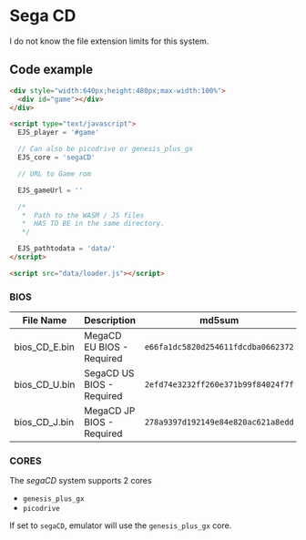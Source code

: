 # Sega CD

I do not know the file extension limits for this system.

## Code example

```html
<div style="width:640px;height:480px;max-width:100%">
  <div id="game"></div>
</div>

<script type="text/javascript">
  EJS_player = '#game'

  // Can also be picodrive or genesis_plus_gx
  EJS_core = 'segaCD'

  // URL to Game rom

  EJS_gameUrl = ''

  /*
   *  Path to the WASM / JS files
   *  HAS TO BE in the same directory.
   */

  EJS_pathtodata = 'data/'
</script>

<script src="data/loader.js"></script>
```

### BIOS

| File Name     | Description               | md5sum                             |
| ------------- | ------------------------- | ---------------------------------- |
| bios_CD_E.bin | MegaCD EU BIOS - Required | `e66fa1dc5820d254611fdcdba0662372` |
| bios_CD_U.bin | SegaCD US BIOS - Required | `2efd74e3232ff260e371b99f84024f7f` |
| bios_CD_J.bin | MegaCD JP BIOS - Required | `278a9397d192149e84e820ac621a8edd` |

### CORES

The _segaCD_ system supports 2 cores

- `genesis_plus_gx`
- `picodrive`

If set to `segaCD`, emulator will use the `genesis_plus_gx` core.
